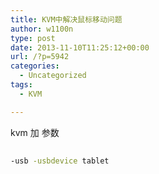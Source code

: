 ```yaml
---
title: KVM中解决鼠标移动问题
author: w1100n
type: post
date: 2013-11-10T11:25:12+00:00
url: /?p=5942
categories:
  - Uncategorized
tags:
  - KVM

---
```

kvm 加 参数

```bash
  
-usb -usbdevice tablet
  
```